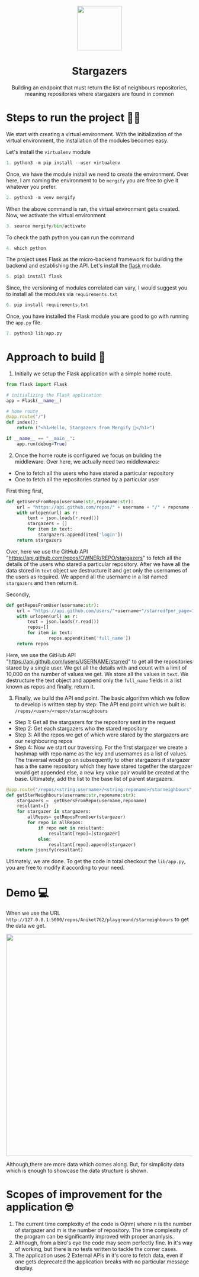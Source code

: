 <p align="center">
<img src="https://landen.imgix.net/2l01jamio2ce/assets/nzfrsbuc.png?w=1200&h=900&fit=max" height="120" width="120"/>
<h1 align="center">Stargazers</h1>
<p align="center">Building an endpoint that must return the list of neighbours repositories, meaning repositories where stargazers are found in common</p>
</p>

# Steps to run the project 🧑‍💻
We start with creating a virtual environment. With the initialization of the virtual environment, the installation of the modules becomes easy. 

Let's install the `virtualenv` module

```python
1. python3 -m pip install --user virtualenv
```

Once, we have the module install we need to create the environment. Over here, I am naming the environment to be `mergify` you are free to give it whatever you prefer.

```python
2. python3 -m venv mergify
```

When the above command is ran, the virtual environment gets created. Now, we activate the virtual environment

```python
3. source mergify/bin/activate
```

To check the path python you can run the command

```python
4. which python
```

The project uses Flask as the micro-backend framework for building the backend and establishing the API. Let's install the [flask](https://flask.palletsprojects.com/en/2.1.x/) module.

```python
5. pip3 install flask
```

Since, the versioning of modules correlated can vary, I would suggest you to install all the modules via `requirements.txt`
```python
6. pip install requirements.txt
```

Once, you have installed the Flask module you are good to go with running the `app.py` file.

```python
7. python3 lib/app.py
```

# Approach to build 💪
1. Initially we setup the Flask application with a simple home route. 
```python
from flask import Flask

# initializing the Flask application
app = Flask(__name__)

# home route
@app.route("/")
def index():
    return ("<h1>Hello, Stargazers from Mergify 👋</h1>")

if __name__ == "__main__":
    app.run(debug=True)
```

2. Once the home route is configured we focus on building the middleware. Over here, we actually need two middlewares:
- One to fetch all the users who have stared a particular repository
- One to fetch all the repositories started by a particular user

First thing first,
```python
def getUsersFromRepo(username:str,reponame:str):
    url = "https://api.github.com/repos/" + username + "/" + reponame +"/stargazers"
    with urlopen(url) as r:
        text = json.loads(r.read())
        stargazers = []
        for item in text:
            stargazers.append(item['login'])
    return stargazers
```
Over, here we use the GitHub API "https://api.github.com/repos/OWNER/REPO/stargazers" to fetch all the details of the users who stared a particular repository. After we have all the data stored in `text` object we destructure it and get only the usernames of the users as required. We append all the username in a list named `stargazers` and then return it. 

Secondly, 
```python
def getReposFromUser(username:str):
    url = "https://api.github.com/users/"+username+"/starred?per_page=10000" 
    with urlopen(url) as r:
        text = json.loads(r.read())
        repos=[]
        for item in text:
                repos.append(item['full_name'])
    return repos
```
Here, we use the GitHub API "https://api.github.com/users/USERNAME/starred" to get all the repositories stared by a single user. We get all the details with and count with a limit of 10,000 on the number of values we get. We store all the values in `text`. We destructure the text object and append only the `full_name` fields in a list known as repos and finally, return it.

3. Finally, we build the API end point. The basic algorithm which we follow to develop is written step by step:
The API end point which we built is: `/repos/<user>/<repo>/starneighbours`
- Step 1: Get all the stargazers for the repository sent in the request
- Step 2: Get each stargazers who the stared repository
- Step 3: All the repos we get of which were stared by the stargazers are our neighbouring repos
- Step 4: Now we start our traversing. For the first stargazer we create a hashmap with repo name as the key and usernames as a list of values. The traversal would go on subsequently to other stargazers if stargazer has a the same repository which they have stared together the stargazer would get appended else, a new key value pair would be created at the base. Ultimately, add the list to the base list of parent stargazers.

```python
@app.route("/repos/<string:username>/<string:reponame>/starneighbours",methods = ['GET'])
def getStarNeighbours(username:str,reponame:str):
    stargazers =  getUsersFromRepo(username,reponame)
    resultant={}
    for stargazer in stargazers:
        allRepos= getReposFromUser(stargazer)
        for repo in allRepos:
            if repo not in resultant:
                resultant[repo]=[stargazer]
            else:
                resultant[repo].append(stargazer)
    return jsonify(resultant)
```
Ultimately, we are done. To get the code in total checkout the `lib/app.py`, you are free to modify it according to your need. 

# Demo 💻
When we use the URL `http://127.0.0.1:5000/repos/Aniket762/playground/starneighbours` to get the data we get. 
<p align="center">
<img src="https://user-images.githubusercontent.com/67703407/170256564-c5d7c331-90fd-4d3b-8c17-419ca61e6af0.png" width="600" />
</p>
Although,there are more data which comes along. But, for simplicity data which is enough to showcase the data structure is shown. 

# Scopes of improvement for the application 🤓
1. The current time complexity of the code is O(nm) where n is the number of stargazer and m is the number of repository. The time complexity of the program can be significantly improved with proper ananlysis.
2. Although, from a bird's eye the code may seem perfectly fine. In it's way of working, but there is no tests written to tackle the corner cases.
3. The application uses 2 External APIs in it's core to fetch data, even if one gets deprecated the application breaks with no particular message display. 




